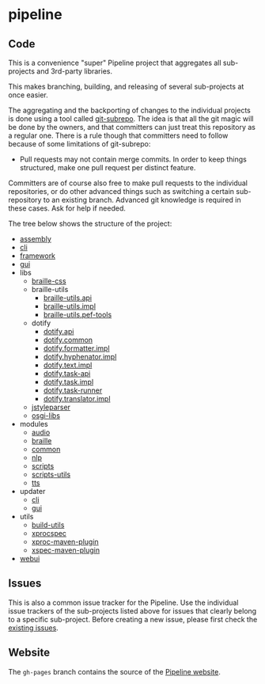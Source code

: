 # pipeline

## Code

This is a convenience "super" Pipeline project that aggregates all sub-projects and 3rd-party libraries.

This makes branching, building, and releasing of several sub-projects at once easier.

The aggregating and the backporting of changes to the individual projects is done using a tool called [git-subrepo][]. The idea is that all the git magic will be done by the owners, and that committers can just treat this repository as a regular one. There is a rule though that committers need to follow because of some limitations of git-subrepo:

- Pull requests may not contain merge commits. In order to keep things structured, make one pull request per distinct feature.

Committers are of course also free to make pull requests to the individual repositories, or do other advanced things such as switching a certain sub-repository to an existing branch. Advanced git knowledge is required in these cases. Ask for help if needed.

The tree below shows the structure of the project:

- [assembly](https://github.com/daisy/pipeline-assembly)
- [cli](https://github.com/daisy/pipeline-cli-go)
- [framework](https://github.com/daisy/pipeline-framework)
- [gui](https://github.com/daisy/pipeline-gui)
- libs
  - [braille-css](https://github.com/daisy/braille-css)
  - braille-utils
    - [braille-utils.api](https://github.com/brailleapps/braille-utils.api)
    - [braille-utils.impl](https://github.com/brailleapps/braille-utils.impl)
    - [braille-utils.pef-tools](https://github.com/brailleapps/braille-utils.pef-tools)
  - dotify
    - [dotify.api](https://github.com/brailleapps/dotify.api)
    - [dotify.common](https://github.com/brailleapps/dotify.common)
    - [dotify.formatter.impl](https://github.com/brailleapps/dotify.formatter.impl)
    - [dotify.hyphenator.impl](https://github.com/brailleapps/dotify.hyphenator.impl)
    - [dotify.text.impl](https://github.com/brailleapps/dotify.text.impl)
    - [dotify.task-api](https://github.com/brailleapps/dotify.task-api)
    - [dotify.task.impl](https://github.com/brailleapps/dotify.task.impl)
    - [dotify.task-runner](https://github.com/brailleapps/dotify.task-runner)
    - [dotify.translator.impl](https://github.com/brailleapps/dotify.translator.impl)
  - [jstyleparser](https://github.com/daisy/jStyleParser)
  - [osgi-libs](https://github.com/daisy/osgi-libs)
- modules
  - [audio](https://github.com/daisy/pipeline-mod-audio)
  - [braille](https://github.com/daisy/pipeline-mod-braille)
  - [common](https://github.com/daisy/pipeline-modules-common)
  - [nlp](https://github.com/daisy/pipeline-mod-nlp)
  - [scripts](https://github.com/daisy/pipeline-scripts)
  - [scripts-utils](https://github.com/daisy/pipeline-scripts-utils)
  - [tts](https://github.com/daisy/pipeline-mod-tts)
- updater
  - [cli](https://github.com/daisy/pipeline-updater)
  - [gui](https://github.com/daisy/pipeline-updater-gui)
- utils
  - [build-utils](https://github.com/daisy/pipeline-build-utils)
  - [xprocspec](https://github.com/daisy/xprocspec)
  - [xproc-maven-plugin](https://github.com/daisy/xproc-maven-plugin)
  - [xspec-maven-plugin](https://github.com/daisy/xspec-maven-plugin)
- [webui](https://github.com/daisy/pipeline-webui)


## Issues

This is also a common issue tracker for the Pipeline. Use the individual issue trackers of the sub-projects listed above for issues that clearly belong to a specific sub-project. Before creating a new issue, please first check the [existing issues](https://github.com/search?utf8=%E2%9C%93&q=repo%3Adaisy%2Fpipeline-assembly+repo%3Adaisy%2Fpipeline-framework+repo%3Adaisy%2Fpipeline-scripts+repo%3Adaisy%2Fpipeline-build-utils+repo%3Adaisy%2Fpipeline-webui+repo%3Asnaekobbi%2Fbraille-css+repo%3Asnaekobbi%2FjStyleParser+repo%3Abrailleapps%2Fdotify.api+repo%3Abrailleapps%2Fdotify.formatter.impl&type=Issues&ref=searchresults).

## Website

The `gh-pages` branch contains the source of the [Pipeline website](http://daisy.github.io/pipeline).

[git-subrepo]: https://github.com/ingydotnet/git-subrepo
